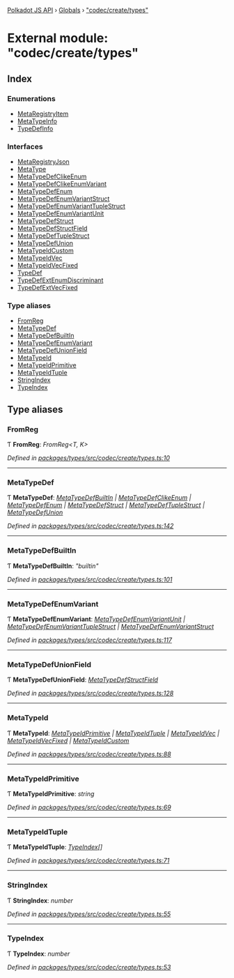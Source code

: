 [Polkadot JS API](../README.md) › [Globals](../globals.md) › ["codec/create/types"](_codec_create_types_.md)

# External module: "codec/create/types"

## Index

### Enumerations

* [MetaRegistryItem](../enums/_codec_create_types_.metaregistryitem.md)
* [MetaTypeInfo](../enums/_codec_create_types_.metatypeinfo.md)
* [TypeDefInfo](../enums/_codec_create_types_.typedefinfo.md)

### Interfaces

* [MetaRegistryJson](../interfaces/_codec_create_types_.metaregistryjson.md)
* [MetaType](../interfaces/_codec_create_types_.metatype.md)
* [MetaTypeDefClikeEnum](../interfaces/_codec_create_types_.metatypedefclikeenum.md)
* [MetaTypeDefClikeEnumVariant](../interfaces/_codec_create_types_.metatypedefclikeenumvariant.md)
* [MetaTypeDefEnum](../interfaces/_codec_create_types_.metatypedefenum.md)
* [MetaTypeDefEnumVariantStruct](../interfaces/_codec_create_types_.metatypedefenumvariantstruct.md)
* [MetaTypeDefEnumVariantTupleStruct](../interfaces/_codec_create_types_.metatypedefenumvarianttuplestruct.md)
* [MetaTypeDefEnumVariantUnit](../interfaces/_codec_create_types_.metatypedefenumvariantunit.md)
* [MetaTypeDefStruct](../interfaces/_codec_create_types_.metatypedefstruct.md)
* [MetaTypeDefStructField](../interfaces/_codec_create_types_.metatypedefstructfield.md)
* [MetaTypeDefTupleStruct](../interfaces/_codec_create_types_.metatypedeftuplestruct.md)
* [MetaTypeDefUnion](../interfaces/_codec_create_types_.metatypedefunion.md)
* [MetaTypeIdCustom](../interfaces/_codec_create_types_.metatypeidcustom.md)
* [MetaTypeIdVec](../interfaces/_codec_create_types_.metatypeidvec.md)
* [MetaTypeIdVecFixed](../interfaces/_codec_create_types_.metatypeidvecfixed.md)
* [TypeDef](../interfaces/_codec_create_types_.typedef.md)
* [TypeDefExtEnumDiscriminant](../interfaces/_codec_create_types_.typedefextenumdiscriminant.md)
* [TypeDefExtVecFixed](../interfaces/_codec_create_types_.typedefextvecfixed.md)

### Type aliases

* [FromReg](_codec_create_types_.md#fromreg)
* [MetaTypeDef](_codec_create_types_.md#metatypedef)
* [MetaTypeDefBuiltIn](_codec_create_types_.md#metatypedefbuiltin)
* [MetaTypeDefEnumVariant](_codec_create_types_.md#metatypedefenumvariant)
* [MetaTypeDefUnionField](_codec_create_types_.md#metatypedefunionfield)
* [MetaTypeId](_codec_create_types_.md#metatypeid)
* [MetaTypeIdPrimitive](_codec_create_types_.md#metatypeidprimitive)
* [MetaTypeIdTuple](_codec_create_types_.md#metatypeidtuple)
* [StringIndex](_codec_create_types_.md#stringindex)
* [TypeIndex](_codec_create_types_.md#typeindex)

## Type aliases

###  FromReg

Ƭ **FromReg**: *FromReg<T, K>*

*Defined in [packages/types/src/codec/create/types.ts:10](https://github.com/polkadot-js/api/blob/9c337422a5/packages/types/src/codec/create/types.ts#L10)*

___

###  MetaTypeDef

Ƭ **MetaTypeDef**: *[MetaTypeDefBuiltIn](_codec_create_types_.md#metatypedefbuiltin) | [MetaTypeDefClikeEnum](../interfaces/_codec_create_types_.metatypedefclikeenum.md) | [MetaTypeDefEnum](../interfaces/_codec_create_types_.metatypedefenum.md) | [MetaTypeDefStruct](../interfaces/_codec_create_types_.metatypedefstruct.md) | [MetaTypeDefTupleStruct](../interfaces/_codec_create_types_.metatypedeftuplestruct.md) | [MetaTypeDefUnion](../interfaces/_codec_create_types_.metatypedefunion.md)*

*Defined in [packages/types/src/codec/create/types.ts:142](https://github.com/polkadot-js/api/blob/9c337422a5/packages/types/src/codec/create/types.ts#L142)*

___

###  MetaTypeDefBuiltIn

Ƭ **MetaTypeDefBuiltIn**: *"builtin"*

*Defined in [packages/types/src/codec/create/types.ts:101](https://github.com/polkadot-js/api/blob/9c337422a5/packages/types/src/codec/create/types.ts#L101)*

___

###  MetaTypeDefEnumVariant

Ƭ **MetaTypeDefEnumVariant**: *[MetaTypeDefEnumVariantUnit](../interfaces/_codec_create_types_.metatypedefenumvariantunit.md) | [MetaTypeDefEnumVariantTupleStruct](../interfaces/_codec_create_types_.metatypedefenumvarianttuplestruct.md) | [MetaTypeDefEnumVariantStruct](../interfaces/_codec_create_types_.metatypedefenumvariantstruct.md)*

*Defined in [packages/types/src/codec/create/types.ts:117](https://github.com/polkadot-js/api/blob/9c337422a5/packages/types/src/codec/create/types.ts#L117)*

___

###  MetaTypeDefUnionField

Ƭ **MetaTypeDefUnionField**: *[MetaTypeDefStructField](../interfaces/_codec_create_types_.metatypedefstructfield.md)*

*Defined in [packages/types/src/codec/create/types.ts:128](https://github.com/polkadot-js/api/blob/9c337422a5/packages/types/src/codec/create/types.ts#L128)*

___

###  MetaTypeId

Ƭ **MetaTypeId**: *[MetaTypeIdPrimitive](_codec_create_types_.md#metatypeidprimitive) | [MetaTypeIdTuple](_codec_create_types_.md#metatypeidtuple) | [MetaTypeIdVec](../interfaces/_codec_create_types_.metatypeidvec.md) | [MetaTypeIdVecFixed](../interfaces/_codec_create_types_.metatypeidvecfixed.md) | [MetaTypeIdCustom](../interfaces/_codec_create_types_.metatypeidcustom.md)*

*Defined in [packages/types/src/codec/create/types.ts:88](https://github.com/polkadot-js/api/blob/9c337422a5/packages/types/src/codec/create/types.ts#L88)*

___

###  MetaTypeIdPrimitive

Ƭ **MetaTypeIdPrimitive**: *string*

*Defined in [packages/types/src/codec/create/types.ts:69](https://github.com/polkadot-js/api/blob/9c337422a5/packages/types/src/codec/create/types.ts#L69)*

___

###  MetaTypeIdTuple

Ƭ **MetaTypeIdTuple**: *[TypeIndex](_codec_create_types_.md#typeindex)[]*

*Defined in [packages/types/src/codec/create/types.ts:71](https://github.com/polkadot-js/api/blob/9c337422a5/packages/types/src/codec/create/types.ts#L71)*

___

###  StringIndex

Ƭ **StringIndex**: *number*

*Defined in [packages/types/src/codec/create/types.ts:55](https://github.com/polkadot-js/api/blob/9c337422a5/packages/types/src/codec/create/types.ts#L55)*

___

###  TypeIndex

Ƭ **TypeIndex**: *number*

*Defined in [packages/types/src/codec/create/types.ts:53](https://github.com/polkadot-js/api/blob/9c337422a5/packages/types/src/codec/create/types.ts#L53)*
